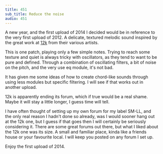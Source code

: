 ```yaml
---
title: 451
sub_title: Reduce the noise
audio: 451
---
```


A new year, and the first upload of 2014 I decided would be in reference to the very first upload of 2012. A delicate, textured melodic sound inspired by the great work at <a href="http://www.12k.com" target="_blank">12k</a> from their various artists.

This is one patch, playing only a few simple notes. Trying to reach some texture and quiet is always tricky with oscillators, as they tend to want to be pure and defined. Through a combination of oscillating filters, a bit of noise on the pitch, and the very use eq module, it's not bad.

It has given me some ideas of how to create chord-like sounds through using less modules but specific filtering. I will see if that works out in another upload.

12k is apparently ending its forum, which if true would be a real shame. Maybe it will stay a little longer, I guess time will tell.

I have often thought of setting up my own forum for my label SM-LL, and the only real reason I hadn't done so already, was I would sooner hang out at the 12k one, but I guess if that goes then I will certainly be seriously considering it. There are some great forums out there, but what I liked about the 12k one was its size. A small and familiar place, kinda like a friends house or your favourite local. I will keep you posted on any forum I set up.

Enjoy the first upload of 2014.

